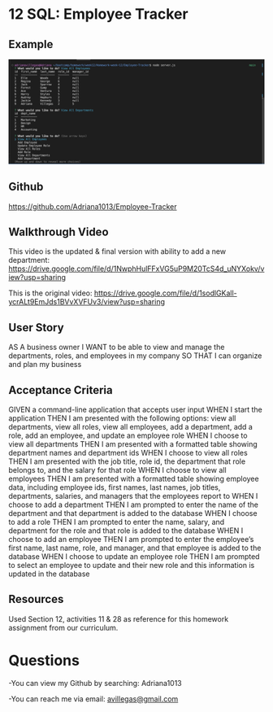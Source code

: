 # 12 SQL: Employee Tracker

## Example
![A screenshot of my assignment](./assets/Employee%20Tracker.png)

## Github
https://github.com/Adriana1013/Employee-Tracker

## Walkthrough Video
This video is the updated & final version with ability to add a new department:
https://drive.google.com/file/d/1NwphHulFFxVG5uP9M20TcS4d_uNYXokv/view?usp=sharing 


This is the original video:
https://drive.google.com/file/d/1sodlGKall-ycrALt9EmJds1BVvXVFUv3/view?usp=sharing



## User Story
AS A business owner
I WANT to be able to view and manage the departments, roles, and employees in my company
SO THAT I can organize and plan my business

## Acceptance Criteria
GIVEN a command-line application that accepts user input
WHEN I start the application
THEN I am presented with the following options: view all departments, view all roles, view all employees, add a department, add a role, add an employee, and update an employee role
WHEN I choose to view all departments
THEN I am presented with a formatted table showing department names and department ids
WHEN I choose to view all roles
THEN I am presented with the job title, role id, the department that role belongs to, and the salary for that role
WHEN I choose to view all employees
THEN I am presented with a formatted table showing employee data, including employee ids, first names, last names, job titles, departments, salaries, and managers that the employees report to
WHEN I choose to add a department
THEN I am prompted to enter the name of the department and that department is added to the database
WHEN I choose to add a role
THEN I am prompted to enter the name, salary, and department for the role and that role is added to the database
WHEN I choose to add an employee
THEN I am prompted to enter the employee’s first name, last name, role, and manager, and that employee is added to the database
WHEN I choose to update an employee role
THEN I am prompted to select an employee to update and their new role and this information is updated in the database 

## Resources 
Used Section 12, activities 11 & 28 as reference for this homework assignment from our curriculum. 

# Questions
  -You can view my Github by searching: Adriana1013
  
  -You can reach me via email: avillegas@gmail.com